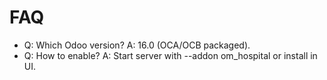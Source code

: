 # FAQ

- Q: Which Odoo version? A: 16.0 (OCA/OCB packaged).
- Q: How to enable? A: Start server with --addon om_hospital or install in UI.

